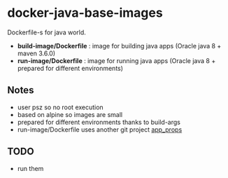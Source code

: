 # docker-java-base-images

Dockerfile-s for java world.

-   **build-image/Dockerfile** : image for building java apps (Oracle java 8 + maven 3.6.0)
-   **run-image/Dockerfile** : image for running java apps (Oracle java 8 + prepared for different environments)

## Notes

- user psz so no root execution
- based on alpine so images are small
- prepared for different environments thanks to build-args
- run-image/Dockerfile uses another git project [app_props](https://github.com/peterszatmary/app_props)

## TODO

- run them